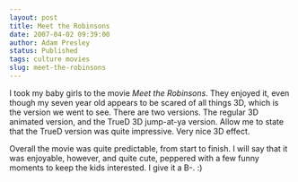 ```yaml
---
layout: post
title: Meet the Robinsons
date: 2007-04-02 09:39:00
author: Adam Presley
status: Published
tags: culture movies
slug: meet-the-robinsons
---
```

I took my baby girls to the movie *Meet the Robinsons*. They enjoyed it,
even though my seven year old appears to be scared of all things 3D,
which is the version we went to see. There are two versions. The regular
3D animated version, and the TrueD 3D jump-at-ya version. Allow me to
state that the TrueD version was quite impressive. Very nice 3D effect.  
  
Overall the movie was quite predictable, from start to finish. I will
say that it was enjoyable, however, and quite cute, peppered with a few
funny moments to keep the kids interested. I give it a B-. :)
